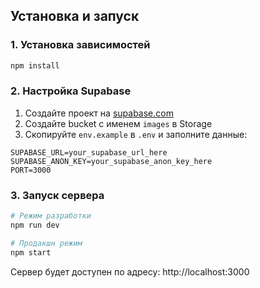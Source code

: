 ﻿## Установка и запуск

### 1. Установка зависимостей

```bash
npm install
```

### 2. Настройка Supabase

1. Создайте проект на [supabase.com](https://supabase.com)
2. Создайте bucket с именем `images` в Storage
3. Скопируйте `env.example` в `.env` и заполните данные:

```env
SUPABASE_URL=your_supabase_url_here
SUPABASE_ANON_KEY=your_supabase_anon_key_here
PORT=3000
```

### 3. Запуск сервера

```bash
# Режим разработки
npm run dev

# Продакшн режим
npm start
```

Сервер будет доступен по адресу: http://localhost:3000
